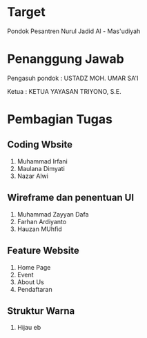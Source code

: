 # Target 
Pondok Pesantren Nurul Jadid Al - Mas'udiyah

# Penanggung Jawab
Pengasuh pondok : USTADZ MOH. UMAR SA'I

Ketua : KETUA YAYASAN TRIYONO, S.E.

# Pembagian Tugas
## Coding Wbsite
1. Muhammad Irfani
2. Maulana Dimyati
3. Nazar Alwi

## Wireframe dan penentuan UI
1. Muhammad Zayyan Dafa
2. Farhan Ardiyanto
3. Hauzan MUhfid


## Feature Website
1. Home Page
1. Event
1. About Us
1. Pendaftaran

## Struktur Warna
1. Hijau 
eb
